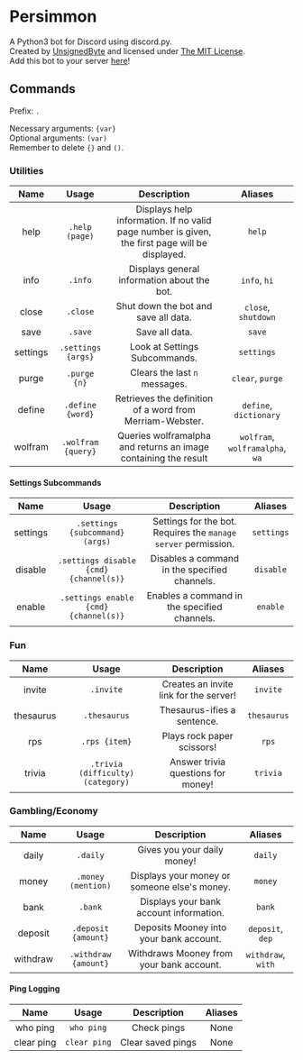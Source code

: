 # Persimmon
A Python3 bot for Discord using discord.py.  
Created by [UnsignedByte](https://github.com/UnsignedByte) and licensed under [The MIT License](https://en.wikipedia.org/wiki/MIT_License).  
Add this bot to your server [here](https://discordapp.com/oauth2/authorize?client_id=631186998702506015&scope=bot&permissions=2146958847)!

## Commands
Prefix: `.`

Necessary arguments: `{var}`  
Optional arguments: `(var)`  
Remember to delete `{}` and `()`.


### Utilities

| **Name** | **Usage** | **Description** | **Aliases** |
|:-:|:-:|:-:|:-:|
|help|`.help (page)`|Displays help information. If no valid page number is given, the first page will be displayed.|`help`|
|info|`.info`|Displays general information about the bot.|`info`, `hi`|
|close|`.close`|Shut down the bot and save all data.|`close`, `shutdown`|
|save|`.save`|Save all data.|`save`|
|settings|`.settings {args}`|Look at Settings Subcommands.|`settings`|
|purge|`.purge {n}`|Clears the last `n` messages.|`clear`, `purge`|
|define|`.define {word}`|Retrieves the definition of a word from Merriam-Webster.|`define`, `dictionary`|
|wolfram|`.wolfram {query}`|Queries wolframalpha and returns an image containing the result|`wolfram`, `wolframalpha`, `wa`|

#### Settings Subcommands

| **Name** | **Usage** | **Description** | **Aliases** |
|:-:|:-:|:-:|:-:|
|settings|`.settings {subcommand} (args)`|Settings for the bot. Requires the `manage server` permission. | `settings`|
|disable|`.settings disable {cmd} {channel(s)}`|Disables a command in the specified channels.|`disable`|
|enable|`.settings enable {cmd} {channel(s)}`|Enables a command in the specified channels.|`enable`|

### Fun
| **Name** | **Usage** | **Description** | **Aliases** |
|:-:|:-:|:-:|:-:|
|invite|`.invite`|Creates an invite link for the server!|`invite`|
|thesaurus|`.thesaurus`|Thesaurus-ifies a sentence.|`thesaurus`|
|rps|`.rps {item}`|Plays rock paper scissors!|`rps`|
|trivia|`.trivia (difficulty) (category)`|Answer trivia questions for money!|`trivia`|

### Gambling/Economy
| **Name** | **Usage** | **Description** | **Aliases** |
|:-:|:-:|:-:|:-:|
|daily|`.daily`|Gives you your daily money!|`daily`|
|money|`.money (mention)`|Displays your money or someone else's money.|`money`|
|bank|`.bank`|Displays your bank account information.|`bank`|
|deposit|`.deposit {amount}`|Deposits Mooney into your bank account.|`deposit`, `dep`|
|withdraw|`.withdraw {amount}`|Withdraws Mooney from your bank account.|`withdraw`, `with`|

#### Ping Logging
| **Name** | **Usage** | **Description** | **Aliases** |
|:-:|:-:|:-:|:-:|
|who ping|`who ping`|Check pings|None|
|clear ping|`clear ping`|Clear saved pings|None|
